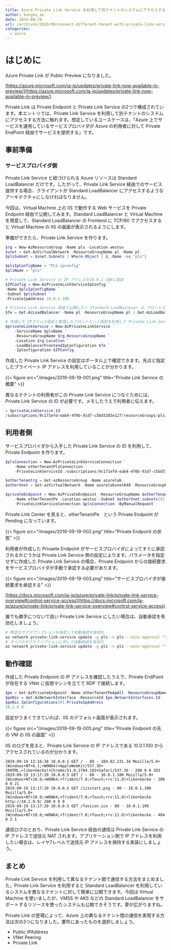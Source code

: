 ```yaml
---
title: Azure Private Link Service を利用して別テナントのシステムにアクセスする
author: kongou_ae
date: 2019-09-19
url: /archives/2019/09/connect-different-tenant-with-private-link-service
categories:
  - azure
---
```


# はじめに

Azure Private Link が Public Preview になりました。

[https://azure.microsoft.com/ja-jp/updates/private-link-now-available-in-preview/](https://azure.microsoft.com/ja-jp/updates/private-link-now-available-in-preview/)

Private Link は Private Endpoint と Private Link Service の2つで構成されています。本エントリでは、Private Link Service を利用して別テナントのシステムにアクセスする方法に触れます。想定しているユースケースは、「Azure 上でサービスを運用しているサービスプロバイダが Azure の利用者に対して Private EndPoint 経由でサービスを提供する」です。

## 事前準備

### サービスプロバイダ側

Private Link Service と紐づけられる Azure リソースは Standard LoadBalancer だけです。したがって、Private Link Service 経由でのサービス提供する場合、クライアントが Standard LoadBalancer にアクセスするようなアーキテクチャにしなければなりません。

今回は、Virtual Machine 上の IIS で動作する Web サービスを Private Endpoint 経由で公開してみます。Standard LoadBalancer と Virtual Machine を用意して、Standard LoadBalancer の Frontend に TCP/80 でアクセスすると Virtual Machine の IIS の画面が表示されるようにします。

準備ができたら、Private Link Service を作ります。

```powershell
$rg = New-AzResourceGroup -Name pls -Location westus
$vnet = Get-AzVirtualNetwork -ResourceGroupName pl -Name pl
$plsSubnet = $vnet.Subnets | Where-Object { $_.Name -eq "pls"}

$plsIpConfigName = "PLS-ipconfig" 
$plsName = "pls"

# Private Link Service の IP アドレスを10.0.1.100に設定
$IPConfig = New-AzPrivateLinkServiceIpConfig `
-Name $plsIpConfigName `
-Subnet $plsSubnet `
-PrivateIpAddress 10.0.1.100

# Private Link Service 経由で公開したい Standard LoadBalancer の フロントエンド設定を取得
$fe = Get-AzLoadBalancer -Name pl -ResourceGroupName pl | Get-AzLoadBalancerFrontendIpConfig 

# 作成した IPアドレス設定と取得したフロントエンド設定を利用して Private Link Service を作成
$privateLinkService = New-AzPrivateLinkService `
    -ServiceName $plsName `
    -ResourceGroupName $rg.ResourceGroupName `
    -Location $rg.Location `
    -LoadBalancerFrontendIpConfiguration $fe `
    -IpConfiguration $IPConfig 
```

作成した Private Link Service の設定はポータル上で確認できます。先ほど指定したプライベート IP アドレスを利用していることが分かります。

{{< figure src="/images/2019-09-19-001.png" title="Private Link Service の概要" >}}

異なるテナントの利用者がこの Private Link Service につなぐためには、Private Link Service の ID が必要です。メモしたうえで利用者に伝えます。

```powershell
> $privateLinkService.Id
/subscriptions/9c171efd-eab4-4f0b-91d7-c5bd3103e127/resourceGroups/pls/providers/Microsoft.Network/privateLinkServices/pls
```

## 利用者側

サービスプロバイダから入手した Private Link Service の ID を利用して、Private Endpoint を作ります。

```powershell
$plsConnection = New-AzPrivateLinkServiceConnection `
    -Name otherTenantPlsConnection `
    -PrivateLinkServiceId /subscriptions/9c171efd-eab4-4f0b-91d7-c5bd3103e127/resourceGroups/pls/providers/Microsoft.Network/privateLinkServices/pls

$otherTenantrg = Get-azResourceGroup -Name azurelab
$otherVnet = Get-azVirtualNetwork -Name azurelabvnet648 -ResourceGroupName azurelab

$privateEndpoint = New-AzPrivateEndpoint -ResourceGroupName $otherTenantrg.ResourceGroupName `
    -Name otherTenantPe -Location westus -Subnet $otherVnet.subnets[0] `
    -PrivateLinkServiceConnection $plsConnection -ByManualRequest
```

Private Link Center を見ると、otherTenantPe　という Private Endpoint が Pending になっています。

{{< figure src="/images/2019-09-19-002.png" title="Private Endpoint の状態" >}}

利用者が作成した Privaete Endpoint がサービスプロバイダによってすぐに承認されるかどうかは Private Link Service 側の設定によります。パラメータを指定せずに作成した Private Link Service の場合、Private Endpoint からの接続要求をサービスプロバイダが手動で承認する必要があります。

{{< figure src="/images/2019-09-19-003.png" title="サービスプロバイダが接続要求を承認する" >}}

[https://docs.microsoft.com/ja-jp/azure/private-link/private-link-service-overview#control-service-access](https://docs.microsoft.com/ja-jp/azure/private-link/private-link-service-overview#control-service-access)

誰でも勝手につないで良い Private Link Service にしたい場合は、自動承認を有効化しましょう。

```bash
# 特定のサブスクリプションを指定して自動承認を有効化
az network private-link-service update -g pls -n pls --auto-approval "xxxxxxxx-xxxx-xxxx-xxxx-1558cc49f261" --visibility "xxxxxxxx-xxxx-xxxx-xxxx-1558cc49f261"
# すべてのサブスクリプションに対して自動承認を有効化
az network private-link-service update -g pls -n pls --auto-approval "*" --visibility "*"
```

## 動作確認

作成した Private Endpoint の IP アドレスを確認したうえで、Private EndPoint が存在する VNet に仮想マシンを立てて RDP で接続します。

```powershell
$pe = Get-AzPrivateEndpoint -Name otherTenantPeApAll -ResourceGroupName azurelab
$peNic = Get-AzNetworkInterface -ResourceId $pe.NetworkInterfaces.Id
$peNic.IpConfigurations[0].PrivateIpAddress
10.2.0.9
```

設定がうまくできていれば、IIS のデフォルト画面が表示されます。

{{< figure src="/images/2019-09-19-005.png" title="Private Endpoint の先の VM の IIS の画面" >}}

IIS のログを見ると、Private Link Service の IP アドレスである 10.0.1.100 からアクセスされているのが分かります。

```text
2019-09-19 13:16:38 10.0.0.5 GET / - 80 - 184.82.231.34 Mozilla/5.0+(Windows+NT+6.1;+WOW64)+AppleWebKit/537.36+(KHTML,+like+Gecko)+Chrome/51.0.2704.103+Safari/537.36 - 200 0 0 303
2019-09-19 13:17:20 10.0.0.5 GET / - 80 - 10.0.1.100 Mozilla/5.0+(Windows+NT+10.0;+WOW64;+Trident/7.0;+Touch;+rv:11.0)+like+Gecko - 200 0 0 21
2019-09-19 13:17:20 10.0.0.5 GET /iisstart.png - 80 - 10.0.1.100 Mozilla/5.0+(Windows+NT+10.0;+WOW64;+Trident/7.0;+Touch;+rv:11.0)+like+Gecko http://10.2.0.9/ 200 0 0 9
2019-09-19 13:17:20 10.0.0.5 GET /favicon.ico - 80 - 10.0.1.100 Mozilla/5.0+(Windows+NT+10.0;+WOW64;+Trident/7.0;+Touch;+rv:11.0)+like+Gecko - 404 0 2 1
```

通信ログのとおり、Private Link Service 経由の通信は Private Link Service の IP アドレスで送信元 NAT されます。アプリケーション側で IP アドレスを利用したい場合は、レイヤ7レベルで送信元 IP アドレスを保持する実装にしましょう。

## まとめ

Private Link Service を利用して異なるテナント間で通信する方法をまとめました。Private Link Service を利用すると Standard LoadBalancer を利用しているシステムを異なるテナントに対して簡単に公開できます。今回は Virtual Machine を使いましたが、VMSS や AKS などの Standard LoadBalancer をサポートするリソースを使ったシステムも公開できそうです。夢が広がりますね。

Private Link の登場によって、Azure 上の異なるテナント間の通信を実現する方法は次の3つになりました。要件にあったものを選択しましょう。

- Public IPAddress
- VNet Peering
- Private Link
